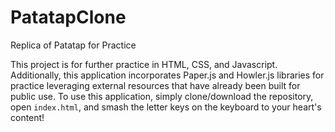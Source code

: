 # PatatapClone

Replica of Patatap for Practice

This project is for further practice in HTML, CSS, and Javascript.
Additionally, this application incorporates Paper.js and Howler.js
libraries for practice leveraging external resources that have already
been built for public use. To use this application, simply clone/download
the repository, open `index.html`, and smash the letter keys on the keyboard
to your heart's content!